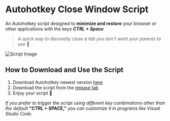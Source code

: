 # Autohotkey Close Window Script

An Autohotkey script designed to **minimize and restore** your browser or other applications with the keys ***CTRL + Space***
> *A quick way to discreetly close a tab you don't want your parents to see* 👀

![Script Image](https://i.imgur.com/05zYGof.png)

## How to Download and Use the Script
1. Download Autohotkey newest version [here](https://www.autohotkey.com/)
2. Download the script from the [release tab](https://github.com/DaPiCu/ahk-close-window-script/releases/tag/Script)
3. Enjoy your script 👀

*If you prefer to trigger the script using different key combinations other than the default* **"CTRL + SPACE,"** *you can customize it in programs like Visual Studio Code.*
